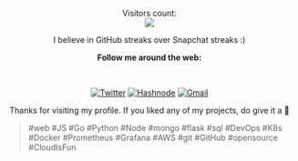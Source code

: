 <p align="center"> 
  Visitors count:<br>
  <img src="https://profile-counter.glitch.me/dipen006/count.svg" />
</p>
  
<div align="center">

<p>I believe in GitHub streaks over Snapchat streaks :)</p>

<p><strong>Follow me around the web:</strong></p><br>

<a href="https://img.shields.io/badge/linkedin-%230077B5.svg?style=for-the-badge&logo=linkedin&logoColor=white&link=https://www.linkedin.com/in/dipenr/" alt="LinkedIn"></a>
<a href="https://img.shields.io/badge/Instagram-%23E4405F.svg?style=for-the-badge&logo=Instagram&logoColor=white&link=https://www.instagram.com/dipen.06/" alt="Instagram"></a>
<a href="https://twitter.com/dipenr06/" target="_blank"><img src="https://img.shields.io/badge/dipenr06-000000?style=flat-square&logo=Twitter&logoColor=blue&link=https://twitter.com/dipenr06/" alt="Twitter"></a>
<a href="https://dipen.hashnode.dev/" target="_blank"><img src="https://img.shields.io/badge/Hashnode-2962FF?style=for-the-badge&logo=hashnode&logoColor=white&link=https://dipen.hashnode.dev/" alt="Hashnode"></a>
<a href="mailto:rik.dipen@gmail.com" target="_blank"><img src="https://img.shields.io/badge/Gmail-D14836?style=for-the-badge&logo=gmail&logoColor=white&link=mailto:rik.dipen@gmail.com" alt="Gmail"></a>

  <p>Thanks for visiting my profile. If you liked any of my projects, do give it a 🌟</p>
</div>
<blockquote>#web #JS #Go #Python #Node #mongo #flask #sql #DevOps #K8s #Docker #Prometheus #Grafana #AWS  #git #GitHub #opensource #CloudIsFun</blockquote>
